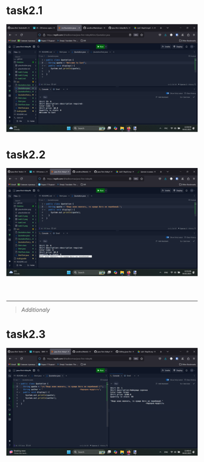 # task2.1
![task2.1](https://github.com/ppc-ntu-khpi/java-first-Adey4k/blob/main/Solution/task2.1.png "task2.1")

# task2.2
![task2.2](https://github.com/ppc-ntu-khpi/java-first-Adey4k/blob/main/Solution/task2.2.png "task2.2")

<br><br>
___
>*Additionaly*
# task2.3
![task2.3](https://github.com/ppc-ntu-khpi/java-first-Adey4k/blob/main/Solution/task2.3.png "task2.3")

